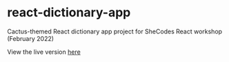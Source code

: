 # react-dictionary-app

Cactus-themed React dictionary app project for SheCodes React workshop (February 2022)

View the live version [here](https://cactus-themed-dictionary.netlify.app/)

